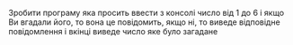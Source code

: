 Зробити програму яка просить ввести з консолі 
число від 1 до 6 і якщо Ви вгадали його, то вона 
це повідомить, якщо ні, то виведе відповідне 
повідомлення і вкінці виведе число яке було загадане